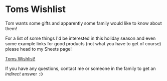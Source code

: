 # Toms Wishlist

Tom wants some gifts and apparently some family would like to know about them!

For a list of some things I'd be interested in this holiday season and even some example links for good products (not what you have to get of course) please head to my Sheets page!

[Toms Wishlist!](https://docs.google.com/spreadsheets/d/1ap5ZRQIL0u53rLwrRKNStNmpcLzdiCFZqn7UyULaWKs/edit?usp=sharing)

If you have any questions, contact me or someone in the family to get an *indirect* answer `:D`
